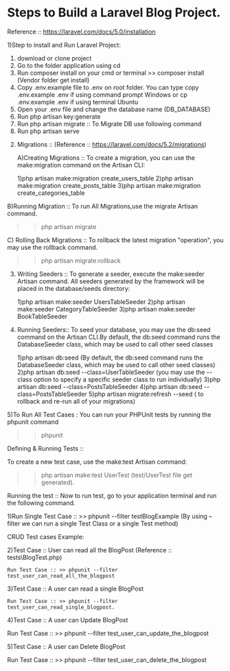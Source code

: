 # Steps to Build a Laravel Blog Project.

 Reference :: https://laravel.com/docs/5.0/installation 

1)Step to install and Run Laravel Project:

1. download or clone project
2. Go to the folder application using cd
3. Run composer install on your cmd or terminal  >> composer install (Vendor folder get install)
4. Copy .env.example file to .env on root folder. 
    You can type copy .env.example .env if using command prompt Windows 
     or cp .env.example .env if using terminal Ubuntu
5. Open your .env file and change the database name (DB_DATABASE)
6. Run php artisan key:generate
7. Run php artisan migrate :: To Migrate DB use following command
8. Run php artisan serve


2) Migrations :: (Reference :: https://laravel.com/docs/5.2/migrations)

   A)Creating Migrations :: To create a migration, you can use the make:migration command on the Artisan CLI:

   1)php artisan make:migration create_users_table
   2)php artisan make:migration create_posts_table
   3)php artisan make:migration create_categories_table

  B)Running Migration :: To run All Migrations,use the migrate Artisan command.
  
>>php artisan migrate 

 C) Rolling Back Migrations :: To rollback the latest migration "operation", you may use the rollback command.
>> php artisan migrate:rollback 


3) Writing Seeders ::  To generate a seeder, execute the make:seeder Artisan command. All seeders generated by the framework will be placed in the database/seeds directory:

	 1)php artisan make:seeder UsersTableSeeder
	 2)php artisan make:seeder CategoryTableSeeder
	 3)php artisan make:seeder BookTableSeeder

	 
4) Running Seeders:: To seed your database, you may use the db:seed command on the Artisan CLI.By default, the db:seed command runs the DatabaseSeeder class, which may be used to call other seed classes 

    1)php artisan db:seed	 (By default, the db:seed command runs the DatabaseSeeder class, which may be used to call other seed classes)
    2)php artisan db:seed --class=UserTableSeeder (you may use the --class option to specify a specific seeder class to run individually)
    3)php artisan db:seed --class=PostsTableSeeder
    4)php artisan db:seed --class=PostsTableSeeder
    5)php artisan migrate:refresh --seed ( to rollback and re-run all of your migrations)

 
5)To Run All Test Cases : You can run your PHPUnit tests by running the phpunit command
>> phpunit

 Defining & Running Tests ::

To create a new test case, use the make:test Artisan command:

>> php artisan make:test UserTest  (test/UserTest file get generated).

 Running the test ::
  Now to run test, go to your application terminal and run the following command.
  
  1)Run Single Test Case ::
     >> phpunit --filter testBlogExample  (By using –filter we can run a single Test Class or a single Test method)
	
   CRUD Test cases Example:
   
  2)Test Case ::  User can read all the BlogPost (Reference :: tests\BlogTest.php) 
  
    Run Test Case :: >> phpunit --filter test_user_can_read_all_the_blogpost 
	
  3)Test Case :: A user can read a single BlogPost	
  
    Run Test Case :: >> phpunit --filter test_user_can_read_single_blogpost.

  4)Test Case :: A user can Update BlogPost	
  
   Run Test Case :: >> phpunit --filter test_user_can_update_the_blogpost
  
  5)Test Case :: A user can Delete BlogPost	
  
   Run Test Case :: >> phpunit --filter test_user_can_delete_the_blogpost   
	







 


